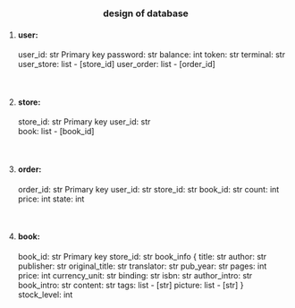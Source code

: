 ### <center> design of database <center/>  

1. #### user:
   user_id: str     Primary key
   password: str
   balance: int
   token: str
   terminal: str
   user_store: list - [store_id]
   user_order: list - [order_id]

   <br />
   

2. #### store:
   store_id: str    Primary key
   user_id: str  
   book: list - [book_id]

   <br />

3. #### order:
   order_id: str    Primary key
   user_id: str
   store_id: str
   book_id: str
   count: int
   price: int
   state: int 

   <br />


4. #### book:
   book_id: str    Primary key
   store_id: str
   book_info {
      title: str
      author: str
      publisher: str
      original_title: str
      translator: str
      pub_year: str
      pages: int
      price: int
      currency_unit: str
      binding: str
      isbn: str
      author_intro: str
      book_intro: str
      content: str
      tags: list - [str]
      picture: list - [str]
   }
   stock_level: int


   <br />
